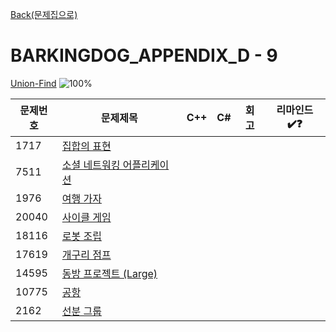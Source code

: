 [Back(문제집으로)](/Workbook/README.md)

# BARKINGDOG_APPENDIX_D - 9

[Union-Find](https://github.com/encrypted-def/basic-algo-lecture/blob/master/workbook/Appendix%20D.md)
![100%](https://progress-bar.xyz/0/?scale=9&title=progress&width=500&color=babaca&suffix=/9)

| 문제번호 | 문제제목                                          | C++ | C#  | 회고 | 리마인드✔️❓ |
| -------- | ------------------------------------------------- | --- | --- | ---- | ------------ |
| 1717     | [집합의 표현](https://boj.kr/1717)                |     |     |      |              |
| 7511     | [소셜 네트워킹 어플리케이션](https://boj.kr/7511) |     |     |      |              |
| 1976     | [여행 가자](https://boj.kr/1976)                  |     |     |      |              |
| 20040    | [사이클 게임](https://boj.kr/20040)               |     |     |      |              |
| 18116    | [로봇 조립](https://boj.kr/18116)                 |     |     |      |              |
| 17619    | [개구리 점프](https://boj.kr/17619)               |     |     |      |              |
| 14595    | [동방 프로젝트 (Large)](https://boj.kr/14595)     |     |     |      |              |
| 10775    | [공항](https://boj.kr/10775)                      |     |     |      |              |
| 2162     | [선분 그룹](https://boj.kr/2162)                  |     |     |      |              |
